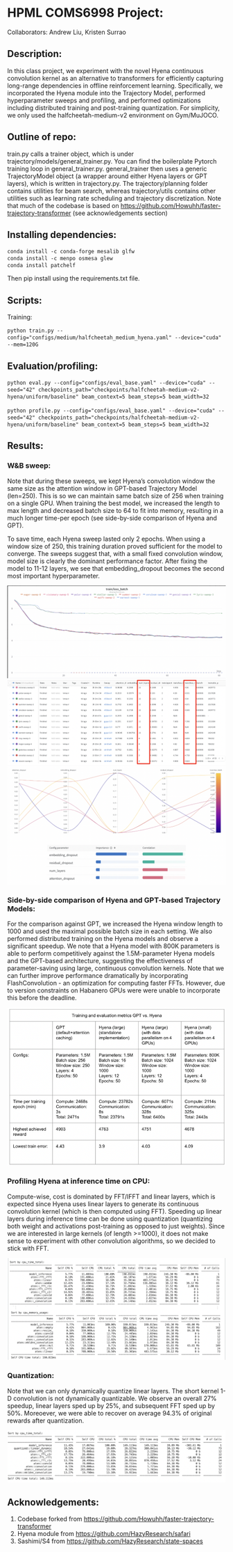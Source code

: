 # HPML COMS6998 Project: #

Collaborators: Andrew Liu, Kristen Surrao

## Description: ##
In this class project, we experiment with the novel Hyena continuous convolution kernel as an alternative to transformers for efficiently capturing long-range dependencies in offline reinforcement learning. Specifically, we incorporated the Hyena module into the Trajectory Model, performed hyperparameter sweeps and profiling, and performed optimizations including distributed training and post-training quantization. For simplicity, we only used the halfcheetah-medium-v2 environment on Gym/MuJOCO.

## Outline of repo: ##
train.py calls a trainer object, which is under trajectory/models/general_trainer.py. You can find the boilerplate Pytorch training loop in general_trainer.py. general_trainer then uses a generic TrajectoryModel object (a wrapper around either Hyena layers or GPT layers), which is written in trajectory.py. The trajectory/planning folder contains utilities for beam search, whereas trajectory/utils contains other utilities such as learning rate scheduling and trajectory discretization. Note that much of the codebase is based on https://github.com/Howuhh/faster-trajectory-transformer (see acknowledgements section)


## Installing dependencies: ##
```
conda install -c conda-forge mesalib glfw
conda install -c menpo osmesa glew
conda install patchelf
```
Then pip install using the requirements.txt file.

## Scripts: ##
Training:
```
python train.py --config="configs/medium/halfcheetah_medium_hyena.yaml" --device="cuda" --mem=120G
```

## Evaluation/profiling: ##
```
python eval.py --config="configs/eval_base.yaml" --device="cuda" --seed="42" checkpoints_path="checkpoints/halfcheetah-medium-v2-hyena/uniform/baseline" beam_context=5 beam_steps=5 beam_width=32

python profile.py --config="configs/eval_base.yaml" --device="cuda" --seed="42" checkpoints_path="checkpoints/halfcheetah-medium-v2-hyena/uniform/baseline" beam_context=5 beam_steps=5 beam_width=32
```

## Results: ##
### W&B sweep: ###

Note that during these sweeps, we kept Hyena’s convolution window the same size as the attention window in GPT-based Trajectory Model (len=250). This is so we can maintain same batch size of 256 when training on a single GPU. When training the best model, we increased the length to max length and decreased batch size to 64 to fit into memory, resulting in a much longer time-per epoch (see side-by-side comparison of Hyena and GPT).

To save time, each Hyena sweep lasted only 2 epochs. When using a window size of 250, this training duration proved sufficient for the model to converge. The sweeps suggest that, with a small fixed convolution window, model size is clearly the dominant performance factor. After fixing the model to 11-12 layers, we see that embedding_dropout becomes the second most important hyperparameter. 

![Sweep curve](https://github.com/andrewliu2001/hpml-project/blob/tuning/assets/sweep.png)
![Sweep table](https://github.com/andrewliu2001/hpml-project/blob/tuning/assets/sweep_table.png)
![Importances](https://github.com/andrewliu2001/hpml-project/blob/tuning/assets/importance.png)

### Side-by-side comparison of Hyena and GPT-based Trajectory Models: ###
For the comparison against GPT, we increased the Hyena window length to 1000 and used the maximal possible batch size in each setting. We also performed distributed training on the Hyena models and observe a significant speedup. We note that a Hyena model with 800K parameters is able to perform competitively against the 1.5M-parameter Hyena models and the GPT-based architecture, suggesting the effectiveness of parameter-saving using large, continuous convolution kernels. Note that we can further improve performance dramatically by incorporating FlashConvolution - an optimization for computing faster FFTs. However, due to version constraints on Habanero GPUs were were unable to incorporate this before the deadline. 

![Hyena vs GPT](https://github.com/andrewliu2001/hpml-project/blob/tuning/assets/hyenavsgpt.png)


### Profiling Hyena at inference time on CPU: ###
Compute-wise, cost is dominated by FFT/IFFT and linear layers, which is expected since Hyena uses linear layers to generate its continuous convolution kernel (which is then computed using FFT). Speeding up linear layers during inference time can be done using quantization (quantizing both weight and activations post-training as opposed to just weights). Since we are interested in large kernels (of length >=1000), it does not make sense to experiment with other convolution algorithms, so we decided to stick with FFT. 

![Hyena profile](https://github.com/andrewliu2001/hpml-project/blob/tuning/assets/hyena_profile.png)

### Quantization: ###
Note that we can only dynamically quantize linear layers. The short kernel 1-D convolution is not dynamically quantizable. We observe an overall 27% speedup, linear layers sped up by 25%, and subsequent FFT sped up by 50%. Moreoever, we were able to recover on average 94.3% of original rewards after quantization.

![Hyena dynamic quantization](https://github.com/andrewliu2001/hpml-project/blob/tuning/assets/quantization.png)



## Acknowledgements: ##
1. Codebase forked from https://github.com/Howuhh/faster-trajectory-transformer
2. Hyena module from https://github.com/HazyResearch/safari
3. Sashimi/S4 from https://github.com/HazyResearch/state-spaces
